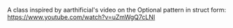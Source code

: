 A class inspired by aarthificial's video on the Optional pattern in struct form: https://www.youtube.com/watch?v=uZmWgQ7cLNI
